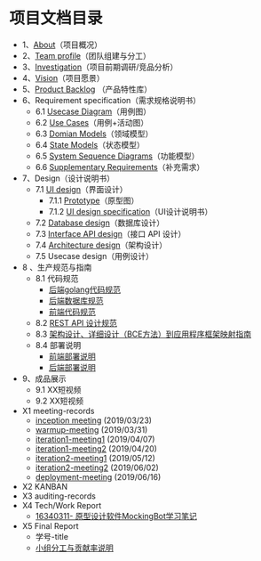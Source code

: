 # 项目文档目录
- 1、[About](about.md)（项目概况）
- 2、[Team profile](team-profile.md)（团队组建与分工）
- 3、[Investigation](产品调研文档_v1.0.md)（项目前期调研/竞品分析）
- 4、[Vision](vision.md)（项目愿景）
- 5、[Product Backlog](product_backlog.md) （产品特性库）
- 6、Requirement specification（需求规格说明书）
    - 6.1 [Usecase Diagram](use-case/README.md##用例图)（用例图）
    - 6.2 [Use Cases](use-case/README.md##用例)（用例+活动图）
    - 6.3 [Domian Models](domain-model/README.md)（领域模型）
    - 6.4 [State Models](state-models/README.md)（状态模型）
    - 6.5 [System Sequence Diagrams](SSD/README.md)（功能模型）
    - 6.6 [Supplementary Requirements](supplementary_requirements.md)（补充需求）
- 7、Design（设计说明书）
    - 7.1 [UI design](https://org.modao.cc/app/f0ebac717798611817ec540d3532bab4#screen=sB92589E8A31557559884765)（界面设计）
      - 7.1.1 [Prototype](https://org.modao.cc/app/f0ebac717798611817ec540d3532bab4#screen=sB92589E8A31557559884765)（原型图）
      - 7.1.2 [UI design specification](./ui-design.md)（UI设计说明书）
    - 7.2 [Database design](imgs/db_design.png)（数据库设计）
    - 7.3 [Interface API design](api/README.md)（接口 API 设计）
    - 7.4 [Architecture design](SAD/SAD.md)（架构设计）
    - 7.5 Usecase design（用例设计）
- 8 、生产规范与指南
    - 8.1 代码规范
      - [后端golang代码规范](后端代码规范.md#go语言编写规范)
      - [后端数据库规范](后端代码规范.md#数据库规范)
      - [前端代码规范](前端代码规范.md)
    - 8.2 [REST API 设计规范](后端代码规范.md#接口规范)
    - 8.3 [架构设计、详细设计（BCE方法）到应用程序框架映射指南](BCE.md)
    - 8.4 部署说明
      - [前端部署说明](https://github.com/swsad-dalaotelephone/miniProgram/blob/master/README.md)
      - [后端部署说明](https://github.com/swsad-dalaotelephone/Server/blob/master/README.md)
- 9、成品展示
    - 9.1 XX短视频
    - 9.2 XX短视频
- X1 meeting-records
    - [inception meeting](./meeting-record/inception-meeting) (2019/03/23)
    - [warmup-meeting](./meeting-record/warmup-meeting) (2019/03/31)
    - [iteration1-meeting1](./meeting-record/iteration1-meeting1) (2019/04/07)
    - [iteration1-meeting2](./meeting-record/iteration1-meeting2) (2019/04/20)
    - [iteration2-meeting1](./meeting-record/iteration2-meeting1) (2019/05/12)
    - [iteration2-meeting2](./meeting-record/iteration2-meeting2) (2019/06/02)
    - [deployment-meeting](./meeting-record/deployment-meeting) (2019/06/16)
- X2 KANBAN
- X3 auditing-records
- X4 Tech/Work Report
    - [16340311- 原型设计软件MockingBot学习笔记]([https://yuandi-sherry.github.io/2019/05/18/%E5%8E%9F%E5%9E%8B%E8%AE%BE%E8%AE%A1%E8%BD%AF%E4%BB%B6MockingBot%E5%AD%A6%E4%B9%A0%E7%AC%94%E8%AE%B0/](https://yuandi-sherry.github.io/2019/05/18/原型设计软件MockingBot学习笔记/))
- X5 Final Report
    - 学号-title
    - [小组分工与贡献率说明](./小组分工与贡献率说明.md)